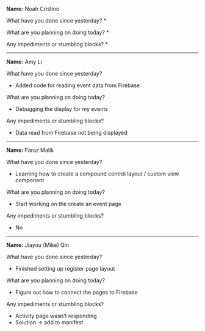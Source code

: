 __Name:__ Noah Cristino

What have you done since yesterday?
* 

What are you planning on doing today?
* 

Any impediments or stumbling blocks?
* 

---

__Name:__ Amy Li

What have you done since yesterday?
* Added code for reading event data from Firebase

What are you planning on doing today?
* Debugging the display for my events

Any impediments or stumbling blocks?
* Data read from Firebase not being displayed

---

__Name:__ Faraz Malik

What have you done since yesterday?
* Learning how to create a compound control layout / custom view component

What are you planning on doing today?
* Start working on the create an event page

Any impediments or stumbling blocks?
* No

---

__Name:__ Jiayou (Mike) Qin

What have you done since yesterday?
* Finished setting up register page layout

What are you planning on doing today?
* Figure out how to connect the pages to Firebase

Any impediments or stumbling blocks?
* Activity page wasn't responding
* Solution -> add to manifest
